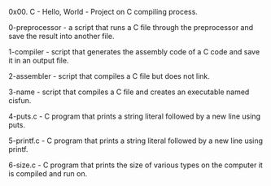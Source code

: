 0x00. C - Hello, World - Project on C compiling process.

0-preprocessor - a script that runs a C file through the preprocessor and save the result into another file.

1-compiler - script that generates the assembly code of a C code and save it in an output file.

2-assembler - script that compiles a C file but does not link.

3-name - script that compiles a C file and creates an executable named cisfun.

4-puts.c - C program that prints a string literal followed by a new line using puts.

5-printf.c - C program that prints a string literal followed by a new line using printf.

6-size.c - C program that prints the size of various types on the computer it is compiled and run on.
